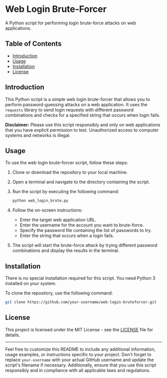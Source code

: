 # Web Login Brute-Forcer

A Python script for performing login brute-force attacks on web applications.

## Table of Contents

- [Introduction](#introduction)
- [Usage](#usage)
- [Installation](#installation)
- [License](#license)

## Introduction

This Python script is a simple web login brute-forcer that allows you to perform password-guessing attacks on a web application. It uses the `requests` library to send login requests with different password combinations and checks for a specified string that occurs when login fails.

**Disclaimer:** Please use this script responsibly and only on web applications that you have explicit permission to test. Unauthorized access to computer systems and networks is illegal.

## Usage

To use the web login brute-forcer script, follow these steps:

1. Clone or download the repository to your local machine.

2. Open a terminal and navigate to the directory containing the script.

3. Run the script by executing the following command:

   ```bash
   python web_login_brute.py
   ```

4. Follow the on-screen instructions:
   - Enter the target web application URL.
   - Enter the username for the account you want to brute-force.
   - Specify the password file containing the list of passwords to try.
   - Enter the string that occurs when a login fails.

5. The script will start the brute-force attack by trying different password combinations and display the results in the terminal.

## Installation

There is no special installation required for this script. You need Python 3 installed on your system.

To clone the repository, use the following command:

```bash
git clone https://github.com/your-username/web-login-bruteforcer.git
```

## License

This project is licensed under the MIT License - see the [LICENSE](LICENSE) file for details.

---

Feel free to customize this README to include any additional information, usage examples, or instructions specific to your project. Don't forget to replace `your-username` with your actual GitHub username and update the script's filename if necessary. Additionally, ensure that you use this script responsibly and in compliance with all applicable laws and regulations.
